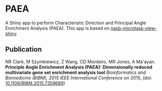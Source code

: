 # PAEA 

A Shiny app to perform Characteristic Direction and Principal Angle Enrichment Analysis (PAEA). This app is based on [nasb-microtask-view-shiny](https://github.com/nasb-course/nasb-microtask-viewer-shiny).

## Publication

NR Clark, M Szymkiewicz, Z Wang, CD Monteiro, MR Jones, A Ma'ayan. **Principle Angle Enrichment Analysis (PAEA): Dimensionally reduced multivariate gene set enrichment analysis tool** _Bioinformatics and Biomedicine (BIBM), 2015 IEEE International Conference on_ 2015, (doi: [10.1109/BIBM.2015.7359689](http://dx.doi.org/10.1109/BIBM.2015.7359689)) 

